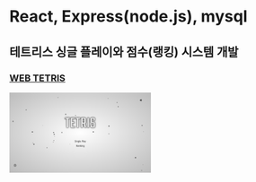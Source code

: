 # React, Express(node.js), mysql

## 테트리스 싱글 플레이와 점수(랭킹) 시스템 개발

### [WEB TETRIS](https://tetris-v1-production.up.railway.app/)

<img src="./tetris_readme.png" width="50%" >